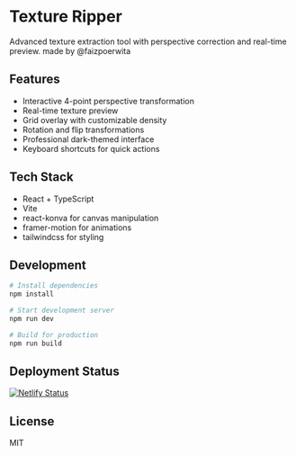 # Texture Ripper

Advanced texture extraction tool with perspective correction and real-time preview.
made by @faizpoerwita

## Features

- Interactive 4-point perspective transformation
- Real-time texture preview
- Grid overlay with customizable density
- Rotation and flip transformations
- Professional dark-themed interface
- Keyboard shortcuts for quick actions

## Tech Stack

- React + TypeScript
- Vite
- react-konva for canvas manipulation
- framer-motion for animations
- tailwindcss for styling

## Development

```bash
# Install dependencies
npm install

# Start development server
npm run dev

# Build for production
npm run build
```

## Deployment Status

[![Netlify Status](https://api.netlify.com/api/v1/badges/99486905-8e8a-4bf0-9a41-b2bf188b9fdd/deploy-status)](https://app.netlify.com/sites/texture-ripper/deploys)

## License

MIT
